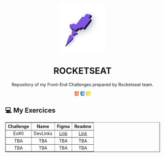 
<div align="center">
<img width="150" src="https://raw.githubusercontent.com/philippewanuty/Rocketseat/main/Discover/assets/Rocketseat.png">
  
<h1>ROCKETSEAT</h1> 
  
  <p>Repository of my Front-End Challenges prepared by Rocketseat team.</p>
  
  <img width="3%" src="https://raw.githubusercontent.com/devicons/devicon/master/icons/html5/html5-original.svg"> <img width="3%" src="https://raw.githubusercontent.com/devicons/devicon/master/icons/css3/css3-original.svg"> <img width="3%" src="https://raw.githubusercontent.com/devicons/devicon/master/icons/javascript/javascript-plain.svg"> 

 </div>
 

<h2> 💻 My Exercices </h2>

<!--<ul>
  <li> Challange 0 - DevLink:   
   - <a href="https://github.com/philippewanuty/Rocketseat/tree/main/Discover">GitHub</a>
   - <a href="https://www.figma.com/file/FjiM34xDJSmTo0ScihnQPU/DevLinks-•-Projeto-Discover-(Community">Figma</a> 
   - <a href="https://philippewanuty.com/Rocketseat/Discover/index.html">Resolution</a>
  </li>

</ul> -->

<table border="1" style="text-align:center">
  <tr>
    <th>Challenge</th>
    <th>Name</th>
    <th>Figma</th>
    <th>Readme</th>
    
    
  </tr>
  <tr>
    <td> Ex#0</td>
    <td>DevLinks </td>
    <td><a href="https://www.figma.com/community/file/1187422022288947321">Link</a> </td>
    <td><a href="https://philippewanuty.com/Rocketseat/Discover/Discover.html">Link</a> </td>
  </tr>
  <tr>
    <td>TBA </td>
    <td>TBA </td>
    <td>TBA </td>
     <td>TBA </td>
  </tr>
  <tr>
    <td>TBA </td> 
    <td>TBA </td>
    <td>TBA </td>
    <td>TBA </td>
  </tr>
  
</table>




  

            
       

